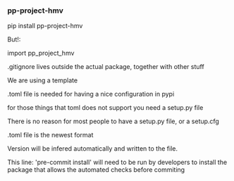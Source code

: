 ### pp-project-hmv

pip install pp-project-hmv

But!:

import pp_project_hmv


.gitignore lives outside the actual package, together with other stuff

We are using a template


.toml file is needed for having a nice configuration in pypi

for those things that toml does not support you need a setup.py file

There is no reason for most people to have a setup.py file, or a setup.cfg

.toml file is the newest format


Version will be infered automatically and written to the file.

This line: 'pre-commit install' will need to be run by developers to install the package
that allows the automated checks before commiting
